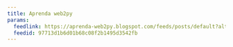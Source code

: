 ```yaml
---
title: Aprenda web2py
params:
  feedlink: https://aprenda-web2py.blogspot.com/feeds/posts/default?alt=rss
  feedid: 97713d1b6d01b68c08f2b1495d3542fb
---
```

